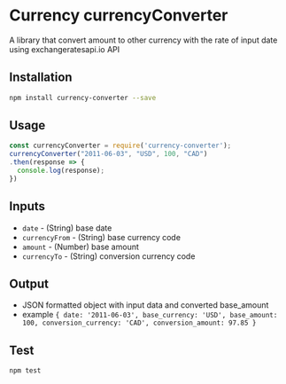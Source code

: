 Currency currencyConverter
==============

A library that convert amount to other currency with the rate of input date using exchangeratesapi.io API

## Installation
```bash
npm install currency-converter --save
```

## Usage
```js
const currencyConverter = require('currency-converter');
currencyConverter("2011-06-03", "USD", 100, "CAD")
.then(response => {
  console.log(response);
})
```

## Inputs
- `date` - (String) base date
- `currencyFrom` - (String) base currency code
- `amount` - (Number) base amount
- `currencyTo` - (String) conversion currency code


## Output
- JSON formatted object with input data and converted base_amount
- example
`
{ date: '2011-06-03',
  base_currency: 'USD',
  base_amount: 100,
  conversion_currency: 'CAD',
  conversion_amount: 97.85 }
`

## Test
```bash
npm test
```
